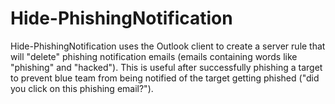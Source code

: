 # Hide-PhishingNotification
Hide-PhishingNotification uses the Outlook client to create a server rule that will "delete" phishing notification emails (emails containing words like "phishing" and "hacked"). This is useful after successfully phishing a target to prevent blue team from being notified of the target getting phished ("did you click on this phishing email?"). 
